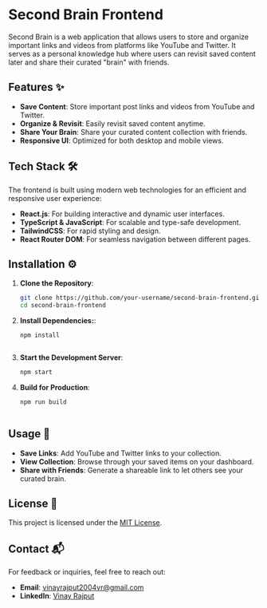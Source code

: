# Second Brain Frontend

Second Brain is a web application that allows users to store and organize important links and videos from platforms like YouTube and Twitter. It serves as a personal knowledge hub where users can revisit saved content later and share their curated "brain" with friends.

## Features ✨
- **Save Content**: Store important post links and videos from YouTube and Twitter.  
- **Organize & Revisit**: Easily revisit saved content anytime.  
- **Share Your Brain**: Share your curated content collection with friends.  
- **Responsive UI**: Optimized for both desktop and mobile views.  

## Tech Stack 🛠️
The frontend is built using modern web technologies for an efficient and responsive user experience:
- **React.js**: For building interactive and dynamic user interfaces.
- **TypeScript & JavaScript**: For scalable and type-safe development.
- **TailwindCSS**: For rapid styling and design.
- **React Router DOM**: For seamless navigation between different pages.

## Installation ⚙️

1. **Clone the Repository**:
   ```bash
   git clone https://github.com/your-username/second-brain-frontend.git
   cd second-brain-frontend

2. **Install Dependencies:**:
    ```bash
    npm install



3. **Start the Development Server**:
    ```bash
    npm start

4. **Build for Production**:
     ```bash
     npm run build



## Usage 🚀

- **Save Links**: Add YouTube and Twitter links to your collection.
- **View Collection**: Browse through your saved items on your dashboard.
- **Share with Friends**: Generate a shareable link to let others see your curated brain.

## License 📜
This project is licensed under the [MIT License](LICENSE).

## Contact 📬
For feedback or inquiries, feel free to reach out:

- **Email**: [vinayrajput2004vr@gmail.com](mailto:vinayrajput2004vr@gmail.com)
- **LinkedIn**: [Vinay Rajput](https://www.linkedin.com/in/vinay-rajput-984668227/)

